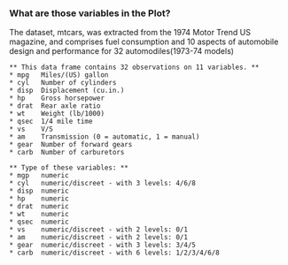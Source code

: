 ### What are those variables in the Plot?
The dataset, mtcars, was extracted from the 1974 Motor Trend US magazine, 
and comprises fuel consumption and 10 aspects of automobile design and 
performance for 32 automodiles(1973-74 models)

```{}
** This data frame contains 32 observations on 11 variables. **
* mpg	Miles/(US) gallon
* cyl	Number of cylinders
* disp	Displacement (cu.in.)
* hp	Gross horsepower
* drat	Rear axle ratio
* wt	Weight (lb/1000)
* qsec	1/4 mile time
* vs	V/S
* am	Transmission (0 = automatic, 1 = manual)
* gear	Number of forward gears
* carb	Number of carburetors
```
```{}
** Type of these variables: **
* mgp   numeric
* cyl   numeric/discreet - with 3 levels: 4/6/8
* disp  numeric
* hp    numeric
* drat  numeric
* wt    numeric
* qsec  numeric
* vs    numeric/discreet - with 2 levels: 0/1
* am    numeric/discreet - with 2 levels: 0/1
* gear  numeric/discreet - with 3 levels: 3/4/5
* carb  numeric/discreet - with 6 levels: 1/2/3/4/6/8
```
